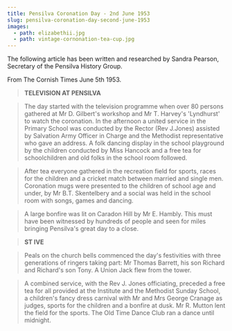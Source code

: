 ```yaml
---
title: Pensilva Coronation Day - 2nd June 1953
slug: pensilva-coronation-day-second-june-1953
images:
  - path: elizabethii.jpg
  - path: vintage-cornonation-tea-cup.jpg
---
```


The following article has been written and researched by Sandra Pearson, Secretary of the Pensilva History Group.

From The Cornish Times June 5th 1953.

> <span> **TELEVISION AT PENSILVA**

> The day started with the television programme when over 80 persons gathered at Mr D. Gilbert's workshop and Mr T. Harvey's 'Lyndhurst' to watch the coronation. In the afternoon a united service in the Primary School was conducted by the Rector (Rev J.Jones) assisted by Salvation Army Officer in Charge and the Methodist representative who gave an address. A folk dancing display in the school playground by the children conducted by Miss Hancock and a free tea for schoolchildren and old folks in the school room followed.

> After tea everyone gathered in the recreation field for sports, races for the children and a cricket match between married and single men. Coronation mugs were presented to the children of school age and under, by Mr B.T. Skentelbery and a social was held in the school room with songs, games and dancing.

> A large bonfire was lit on Caradon Hill by Mr E. Hambly. This must have been witnessed by hundreds of people and seen for miles bringing Pensilva's great day to a close.

> **ST IVE**

> Peals on the church bells commenced the day's festivities with three generations of ringers taking part: Mr Thomas Barrett, his son Richard and Richard's son Tony. A Union Jack flew from the tower.

> A combined service, with the Rev J. Jones officiating, preceded a free tea for all provided at the Institute and the Methodist Sunday School, a children's fancy dress carnival with Mr and Mrs George Cranage as judges, sports for the children and a bonfire at dusk. Mr R. Mutton lent the field for the sports. The Old Time Dance Club ran a dance until midnight.</span>

